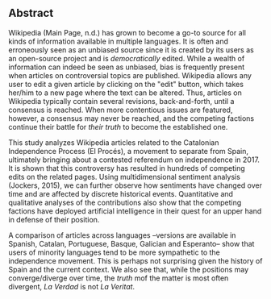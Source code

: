 
## Abstract
Wikipedia (Main Page, n.d.) has grown to become a go-to source for all kinds of information available in multiple languages. It is often and erroneously seen as an unbiased source since it is created by its users as an open-source project and is _democratically_ edited. While a wealth of information can indeed be seen as unbiased, bias is frequently present when articles on controversial topics are published. Wikipedia allows any user to edit a given article by clicking on the "edit" button, which takes her/him to a new page where the text can be altered. Thus, articles on Wikipedia typically contain several revisions, back-and-forth, until a consensus is reached. When more contentious issues are featured, however, a consensus may never be reached, and the competing factions continue their battle for _their truth_ to become the established one.

This study analyzes Wikipedia articles related to the Catalonian Independence Process (El Procés), a movement to separate from Spain, ultimately bringing about a contested referendum on independence in 2017. It is shown that this controversy has resulted in hundreds of competing edits on the related pages. Using multidimensional sentiment analysis (Jockers, 2015), we can further observe how sentiments have changed over time and are affected by discrete historical events. Quantitative and qualitative analyses of the contributions also show that the competing factions have deployed artificial intelligence in their quest for an upper hand in defense of their position.

A comparison of articles across languages –versions are available in Spanish, Catalan, Portuguese, Basque, Galician and Esperanto– show that users of minority languages tend to be more sympathetic to the independence movement. This is perhaps not surprising given the history of Spain and the current context. We also see that, while the positions may converge/diverge over time, the _truth_ mof the matter is most often divergent, _La Verdad_ is not _La Veritat_.

